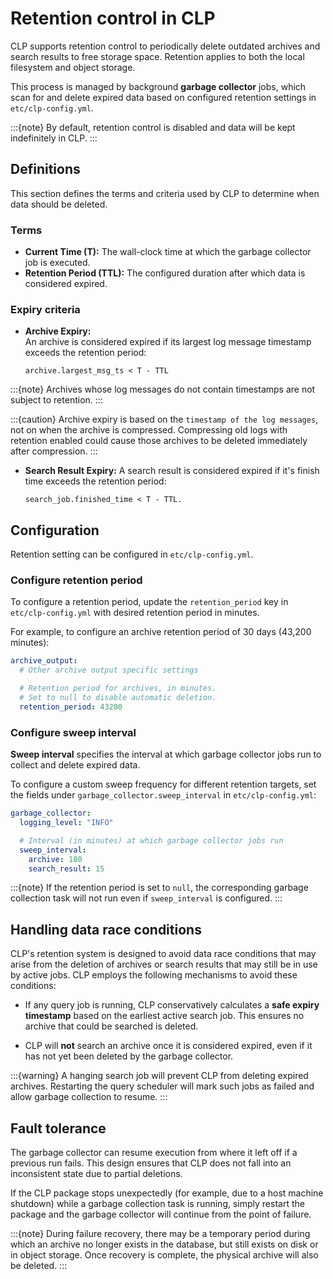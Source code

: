 # Retention control in CLP

CLP supports retention control to periodically delete outdated archives and search results to free
storage space. Retention applies to both the local filesystem and object storage.

This process is managed by background **garbage collector** jobs, which scan for and delete expired
data based on configured retention settings in `etc/clp-config.yml`.

:::{note}
By default, retention control is disabled and data will be kept indefinitely in CLP.
:::

## Definitions

This section defines the terms and criteria used by CLP to determine when data should be 
deleted.

### Terms

- **Current Time (T):** The wall-clock time at which the garbage collector job is executed.
- **Retention Period (TTL):** The configured duration after which data is considered expired.

### Expiry criteria

- **Archive Expiry:**  
  An archive is considered expired if its largest log message timestamp exceeds the retention
  period:  
  ```text
  archive.largest_msg_ts < T - TTL
  ```
:::{note}
Archives whose log messages do not contain timestamps are not subject to retention.
:::

:::{caution}
Archive expiry is based on the `timestamp of the log messages`, not on when the archive is
compressed. Compressing old logs with retention enabled could cause those archives to be deleted
immediately after compression.
:::

- **Search Result Expiry:** 
  A search result is considered expired if it's finish time exceeds the retention period:
  ```text
  search_job.finished_time < T - TTL.
  ```


## Configuration
Retention setting can be configured in `etc/clp-config.yml`.

### Configure retention period
To configure a retention period, update the `retention_period`
key in `etc/clp-config.yml` with desired retention period in minutes.

For example, to configure an archive retention period of 30 days (43,200 minutes):
```yaml
archive_output:
  # Other archive output specific settings

  # Retention period for archives, in minutes. 
  # Set to null to disable automatic deletion.
  retention_period: 43200
```

### Configure sweep interval
**Sweep interval** specifies the interval at which garbage collector jobs run to collect and delete
expired data.

To configure a custom sweep frequency for different retention targets, set the fields under
`garbage_collector.sweep_interval` in `etc/clp-config.yml`:

```yaml
garbage_collector:
  logging_level: "INFO"

  # Interval (in minutes) at which garbage collector jobs run
  sweep_interval:
    archive: 180
    search_result: 15
```

:::{note}
If the retention period is set to `null`, the corresponding garbage collection task will not run 
even if `sweep_interval` is configured.
:::

## Handling data race conditions
CLP's retention system is designed to avoid data race conditions that may arise from the deletion of
archives or search results that may still be in use by active jobs. CLP employs the following
mechanisms to avoid these conditions:

- If any query job is running, CLP conservatively calculates a **safe expiry timestamp** based on 
  the earliest active search job. This ensures no archive that could be searched is deleted.

- CLP will **not** search an archive once it is considered expired, even if it has not yet been
  deleted by the garbage collector.

:::{warning}
A hanging search job will prevent CLP from deleting expired archives. 
Restarting the query scheduler will mark such jobs as failed and allow garbage collection to resume.
:::

## Fault tolerance
The garbage collector can resume execution from where it left off if a previous run fails. 
This design ensures that CLP does not fall into an inconsistent state due to partial deletions.

If the CLP package stops unexpectedly (for example, due to a host machine shutdown) while a garbage
collection task is running, simply restart the package and the garbage collector will continue 
from the point of failure.

:::{note}
During failure recovery, there may be a temporary period during which an archive no longer exists in
the database, but still exists on disk or in object storage. Once recovery is complete, the physical
archive will also be deleted.
:::